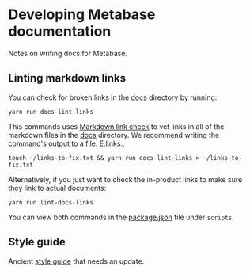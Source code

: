 # Developing Metabase documentation

Notes on writing docs for Metabase.

## Linting markdown links

You can check for broken links in the [docs](../) directory by running:

```
yarn run docs-lint-links
```

This commands uses [Markdown link check](https://github.com/tcort/markdown-link-check) to vet links in all of the markdown files in the [docs](../) directory. We recommend writing the command's output to a file. E.links.,

```
touch ~/links-to-fix.txt && yarn run docs-lint-links > ~/links-to-fix.txt
```

Alternatively, if you just want to check the in-product links to make sure they link to actual documents:

```
yarn run lint-docs-links
```

You can view both commands in the [package.json](https://github.com/metabase/metabase/blob/master/package.json) file under `scripts`.

## Style guide

Ancient [style guide](https://github.com/metabase/metabase/wiki/Writing-style-guide-for-documentation-and-blog-posts-(WIP)) that needs an update.


